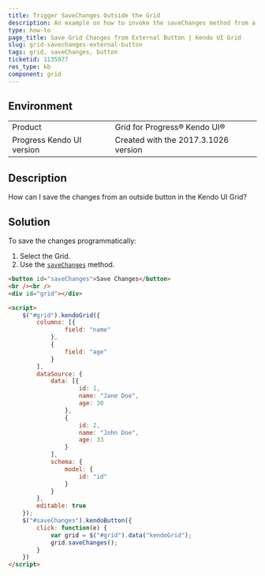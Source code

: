 ```yaml
---
title: Trigger SaveChanges Outside the Grid
description: An example on how to invoke the saveChanges method from a button in the Kendo UI Grid. 
type: how-to
page_title: Save Grid Changes from External Button | Kendo UI Grid
slug: grid-savechanges-external-button
tags: grid, saveChanges, button
ticketid: 1135977
res_type: kb
component: grid
---
```


## Environment
<table>
 <tr>
  <td>Product</td>
  <td>Grid for Progress® Kendo UI®</td>
 </tr>
 <tr>
  <td>Progress Kendo UI version</td>
  <td>Created with the 2017.3.1026 version</td>
 </tr>
</table>

## Description

How can I save the changes from an outside button in the Kendo UI Grid?

## Solution

To save the changes programmatically:

1. Select the Grid.
1. Use the [`saveChanges`](https://docs.telerik.com/kendo-ui/api/javascript/ui/grid#methods-saveChanges) method.

```html
<button id="saveChanges">Save Changes</button>
<br /><br />
<div id="grid"></div>

<script>
    $("#grid").kendoGrid({
        columns: [{
                field: "name"
            },
            {
                field: "age"
            }
        ],
        dataSource: {
            data: [{
                    id: 1,
                    name: "Jane Doe",
                    age: 30
                },
                {
                    id: 2,
                    name: "John Doe",
                    age: 33
                }
            ],
            schema: {
                model: {
                    id: "id"
                }
            }
        },
        editable: true
    });
    $("#saveChanges").kendoButton({
        click: function(e) {
            var grid = $("#grid").data("kendoGrid");
            grid.saveChanges();
        }
    })
</script>
```